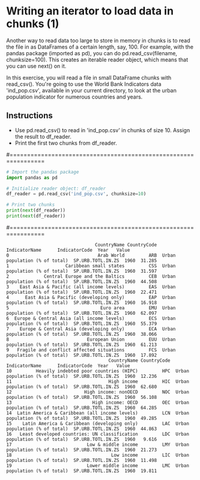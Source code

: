 # Writing an iterator to load data in chunks (1)
Another way to read data too large to store in memory in chunks is to read the file in as DataFrames of a certain length, say, 100. For example, with the pandas package (imported as pd), you can do pd.read_csv(filename, chunksize=100). This creates an iterable reader object, which means that you can use next() on it.

In this exercise, you will read a file in small DataFrame chunks with read_csv(). You're going to use the World Bank Indicators data 'ind_pop.csv', available in your current directory, to look at the urban population indicator for numerous countries and years.

## Instructions

* Use pd.read_csv() to read in 'ind_pop.csv' in chunks of size 10. Assign the result to df_reader.
* Print the first two chunks from df_reader.

#================================================================

``` python
# Import the pandas package
import pandas as pd

# Initialize reader object: df_reader
df_reader = pd.read_csv('ind_pop.csv', chunksize=10)

# Print two chunks
print(next(df_reader))
print(next(df_reader))


```

#================================================================

``` output
                                 CountryName CountryCode                  IndicatorName      IndicatorCode  Year   Value
0                                 Arab World         ARB  Urban population (% of total)  SP.URB.TOTL.IN.ZS  1960  31.285
1                     Caribbean small states         CSS  Urban population (% of total)  SP.URB.TOTL.IN.ZS  1960  31.597
2             Central Europe and the Baltics         CEB  Urban population (% of total)  SP.URB.TOTL.IN.ZS  1960  44.508
3    East Asia & Pacific (all income levels)         EAS  Urban population (% of total)  SP.URB.TOTL.IN.ZS  1960  22.471
4      East Asia & Pacific (developing only)         EAP  Urban population (% of total)  SP.URB.TOTL.IN.ZS  1960  16.918
5                                  Euro area         EMU  Urban population (% of total)  SP.URB.TOTL.IN.ZS  1960  62.097
6  Europe & Central Asia (all income levels)         ECS  Urban population (% of total)  SP.URB.TOTL.IN.ZS  1960  55.379
7    Europe & Central Asia (developing only)         ECA  Urban population (% of total)  SP.URB.TOTL.IN.ZS  1960  38.066
8                             European Union         EUU  Urban population (% of total)  SP.URB.TOTL.IN.ZS  1960  61.213
9   Fragile and conflict affected situations         FCS  Urban population (% of total)  SP.URB.TOTL.IN.ZS  1960  17.892
                                      CountryName CountryCode                  IndicatorName      IndicatorCode  Year   Value
10         Heavily indebted poor countries (HIPC)         HPC  Urban population (% of total)  SP.URB.TOTL.IN.ZS  1960  12.236
11                                    High income         HIC  Urban population (% of total)  SP.URB.TOTL.IN.ZS  1960  62.680
12                           High income: nonOECD         NOC  Urban population (% of total)  SP.URB.TOTL.IN.ZS  1960  56.108
13                              High income: OECD         OEC  Urban population (% of total)  SP.URB.TOTL.IN.ZS  1960  64.285
14  Latin America & Caribbean (all income levels)         LCN  Urban population (% of total)  SP.URB.TOTL.IN.ZS  1960  49.285
15    Latin America & Caribbean (developing only)         LAC  Urban population (% of total)  SP.URB.TOTL.IN.ZS  1960  44.863
16   Least developed countries: UN classification         LDC  Urban population (% of total)  SP.URB.TOTL.IN.ZS  1960   9.616
17                            Low & middle income         LMY  Urban population (% of total)  SP.URB.TOTL.IN.ZS  1960  21.273
18                                     Low income         LIC  Urban population (% of total)  SP.URB.TOTL.IN.ZS  1960  11.498
19                            Lower middle income         LMC  Urban population (% of total)  SP.URB.TOTL.IN.ZS  1960  19.811


```